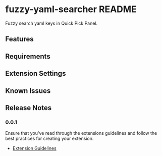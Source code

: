 # fuzzy-yaml-searcher README

Fuzzy search yaml keys in Quick Pick Panel.

## Features


## Requirements


## Extension Settings

## Known Issues

## Release Notes

### 0.0.1

Ensure that you've read through the extensions guidelines and follow the best practices for creating your extension.

* [Extension Guidelines](https://code.visualstudio.com/api/references/extension-guidelines)
